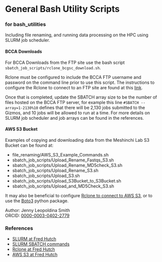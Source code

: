 # General Bash Utility Scripts 
### for bash_utilities
Including file renaming, and running data processing on the HPC using SLURM job scheduler. 


#### BCCA Downloads
For BCCA Downloads from the FTP site use the bash script `sbatch_job_scripts/rclone_bcgsc_download.sh`. 

Rclone must be configured to include the BCCA FTP username and password on the command line prior to use this script. The instructions to configure the Rclone to connect to an FTP site are found at this [link](https://rclone.org/ftp/). 

Once that is completed, update the SBATCH array size to be the number of files hosted on the BCCA FTP server, for example this line `#SBATCH --array=1-2130%10` defines that there will be 2,130 jobs submitted to the Gizmos, and 10 jobs will be allowed to run at a time. For more details on SLURM job scheduler and job arrays can be found in the references.

#### AWS S3 Bucket 

Examples of copying and downloading data from the Meshinchi Lab S3 Bucket can be found at: 
* file_renaming/AWS_S3_Example_Commands.sh
* sbatch_job_scripts/Upload_Rename_Fastqs_S3.sh
* sbatch_job_scripts/Upload_Rename_MD5check_S3.sh
* sbatch_job_scripts/Upload_Rename_S3.sh
* sbatch_job_scripts/Upload_S3.sh
* sbatch_job_scripts/Upload_S3Bucket_to_S3Bucket.sh
* sbatch_job_scripts/Upload_and_MD5Check_S3.sh

It may also be beneficial to configure [Rclone to connect to AWS S3](https://rclone.org/s3/), or to use the [Boto3](https://aws.amazon.com/sdk-for-python/) python package. 


Author: Jenny Leopoldina Smith<br>
ORCID: [0000-0003-0402-2779](https://orcid.org/0000-0003-0402-2779)
<br>

### References

* [SLURM at Fred Hutch](https://sciwiki.fredhutch.org/scicomputing/compute_jobs/)
* [SLURM SBATCH commands](https://slurm.schedmd.com/sbatch.html)
* [Rclone at Fred Hutch](https://sciwiki.fredhutch.org/compdemos/Economy-storage/#rclone)
* [AWS S3 at Fred Hutch](https://sciwiki.fredhutch.org/compdemos/Economy-storage/#amazon-web-services-s3-compatibility-layer)
